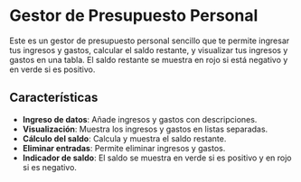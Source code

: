 # Gestor de Presupuesto Personal

Este es un gestor de presupuesto personal sencillo que te permite ingresar tus ingresos y gastos, calcular el saldo restante, y visualizar tus ingresos y gastos en una tabla. El saldo restante se muestra en rojo si está negativo y en verde si es positivo.

## Características

- **Ingreso de datos**: Añade ingresos y gastos con descripciones.
- **Visualización**: Muestra los ingresos y gastos en listas separadas.
- **Cálculo del saldo**: Calcula y muestra el saldo restante.
- **Eliminar entradas**: Permite eliminar ingresos y gastos.
- **Indicador de saldo**: El saldo se muestra en verde si es positivo y en rojo si es negativo.


